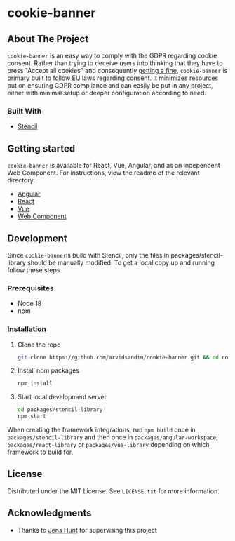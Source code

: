 # cookie-banner

## About The Project

`cookie-banner` is an easy way to comply with the GDPR regarding cookie consent. Rather than trying to deceive users into thinking that they have to press "Accept all cookies" and consequently [getting a fine](https://web.archive.org/web/20220422103838/https://www.theverge.com/2022/4/21/23035289/google-reject-all-cookie-button-eu-privacy-data-laws), `cookie-banner` is primary built to follow EU laws regarding consent. It minimizes resources put on ensuring GDPR compliance and can easily be put in any project, either with minimal setup or deeper configuration according to need.


### Built With

* [Stencil](https://stenciljs.com/)

## Getting started

`cookie-banner` is available for React, Vue, Angular, and as an independent Web Component. For instructions, view the readme of the relevant directory:

* [Angular](packages/angular-workspace/README.md)
* [React](packages/react-library/README.md)
* [Vue](packages/vue-library/README.md)
* [Web Component](packages/stencil-library/README.md)


## Development

Since `cookie-banner`is build with Stencil, only the files in packages/stencil-library should be manually modified. To get a local copy up and running follow these steps.

### Prerequisites

* Node 18
* npm

### Installation

1. Clone the repo
   ```sh
   git clone https://github.com/arvidsandin/cookie-banner.git && cd cookie-banner
   ```
2. Install npm packages
   ```sh
   npm install
   ```
4. Start local development server
   ```sh
   cd packages/stencil-library
   npm start
   ```

When creating the framework integrations, run `npm build` once in `packages/stencil-library` and then once in `packages/angular-workspace`, `packages/react-library` or `packages/vue-library` depending on which framework to build for.


## License

Distributed under the MIT License. See `LICENSE.txt` for more information.


## Acknowledgments

* Thanks to [Jens Hunt](https://github.com/R0tenur) for supervising this project
